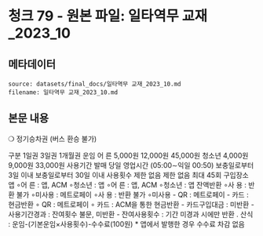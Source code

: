 # 청크 79 - 원본 파일: 일타역무 교재_2023_10

## 메타데이터

```
source: datasets/final_docs/일타역무 교재_2023_10.md
filename: 일타역무 교재_2023_10.md
```

## 본문 내용

❍ 정기승차권 (버스 환승 불가)

구분 1일권 3일권 1개월권 운임 어 른 5,000원 12,000원 45,000원 청소년 4,000원 9,000원 33,000원 사용기간 발매 당일 영업시간  (05:00∼익일 00:50) 보충일로부터 3일  이내 보충일로부터 30일  이내 사용횟수 제한 없음 제한 없음 최대 45회 구입장소 앱 ∘어 른 : 앱, ACM  ∘청소년 : 앱 ∘어 른 : 앱, ACM  ∘청소년 : 앱 잔액반환 ∘사 용 : 반환 불가  ∘미사용 : 메트로페이 ∘사 용 : 반환 불가  ∘미사용  - QR : 메트로페이  - 카드 : 현금반환 ∘ QR : 메트로페이  ∘ 카드 : ACM을 통한 현금반환  - 카드구입대금 : 미반환  - 사용기간경과 : 잔여횟수 불문, 미반환  - 잔여사용횟수 : 기간 미경과 시에만 반환  ․ 산식 : 운임-(기본운임×사용횟수)-수수료(100원)  * 앱에서 발행한 경우 수수료 차감 없음